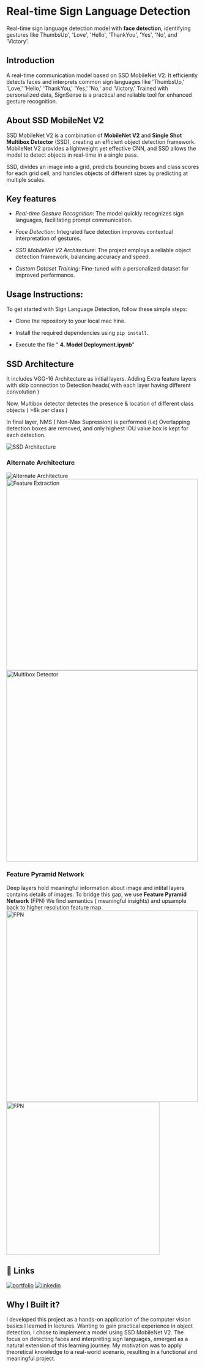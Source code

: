 
# Real-time Sign Language Detection


Real-time sign language detection model with __face detection__, identifying gestures like ThumbsUp', 'Love', 'Hello', 'ThankYou', 'Yes', 'No', and 'Victory'.
## Introduction

A real-time communication model based on SSD MobileNet V2. It efficiently detects faces and interprets common sign languages like 'ThumbsUp,' 'Love,' 'Hello,' 'ThankYou,' 'Yes,' 'No,' and 'Victory.' Trained with personalized data, SignSense is a practical and reliable tool for enhanced gesture recognition.



## About SSD MobileNet V2


SSD MobileNet V2 is a combination of __MobileNet V2__ and __Single Shot Multibox Detector__ (SSD), creating an efficient object detection framework. MobileNet V2 provides a lightweight yet effective CNN, and SSD allows the model to detect objects in real-time in a single pass.

SSD,  divides an image into a grid, predicts bounding boxes and class scores for each grid cell, and handles objects of different sizes by predicting at multiple scales.


## Key features

- _Real-time Gesture Recognition_: The model quickly recognizes sign languages, facilitating prompt communication.

- _Face Detection_: Integrated face detection improves contextual interpretation of gestures.

- _SSD MobileNet V2 Architecture_: The project employs a reliable object detection framework, balancing accuracy and speed.

- _Custom Dataset Training_: Fine-tuned with a personalized dataset for improved performance.
## Usage Instructions:

To get started with Sign Language Detection, follow these simple steps:

- Clone the repository to your local mac
hine.

- Install the required dependencies using `pip install`.

- Execute the file " __4. Model Deployment.ipynb__"

    


## SSD Architecture
It includes VGG-16 Architecture as initial layers. Adding Extra feature layers with skip connection to Detection heads( with each layer having different convolution )

Now, Multibox detector detectes the presence & location of different class objects ( >8k per class )

In final layer, NMS ( Non-Max Supression) is performed (i.e) Overlapping detection boxes are removed, and only highest IOU value box is kept for each detection.

<img src="https://github.com/ankursinghbisht/Real-Time-Sign_Language_Detector/assets/112644477/36dc9b64-f4de-4f50-90b6-429fc63eedab" alt="SSD Architecture" />

### Alternate Architecture
<img src="https://github.com/ankursinghbisht/Real-Time-Sign_Language_Detector/assets/112644477/3d26ae19-fc94-46e7-93ea-fcb1c5a9a3ae" alt="Alternate Architecture" >
<img src="https://github.com/ankursinghbisht/Real-Time-Sign_Language_Detector/assets/112644477/85263b58-6056-4bcd-b562-a1f5cdefb458" alt="Feature Extraction" width="500"/>
<img src="https://github.com/ankursinghbisht/Real-Time-Sign_Language_Detector/assets/112644477/7929b1be-60f4-4214-b497-079e64a79b2c" alt="Multibox Detector" width="500"/>

### Feature Pyramid Network
Deep layers hold meaningful information about image and intital layers contains details of images. To bridge this gap, we use __Feature Pyramid Network__ (FPN)
We find semantics ( meaningful insights) and upsample back to higher resolution feature map.
<img src="https://github.com/ankursinghbisht/Real-Time-Sign_Language_Detector/assets/112644477/0c3e9776-3675-457d-91d5-2a59bf14296a" alt="FPN" width= "500" />
<img src="https://github.com/ankursinghbisht/Real-Time-Sign_Language_Detector/assets/112644477/9c10ed8d-94f2-4d20-b94f-a20f21f851c3" alt="FPN" width= "400"  />


<!--## Screenshots

!<img src="" alt="image" width= "100" />-->

## 🔗 Links
[![portfolio](https://img.shields.io/badge/my_portfolio-000?style=for-the-badge&logo=ko-fi&logoColor=white)](https://github.com/ankursinghbisht?tab=repositories)
[![linkedin](https://img.shields.io/badge/linkedin-0A66C2?style=for-the-badge&logo=linkedin&logoColor=white)](https://www.linkedin.com/in/ankursinghbisht/)


## Why I Built it?
I developed this project as a hands-on application of the computer vision basics I learned in lectures. Wanting to gain practical experience in object detection, I chose to implement a model using SSD MobileNet V2. The focus on detecting faces and interpreting sign languages, emerged as a natural extension of this learning journey.
My motivation was to apply theoretical knowledge to a real-world scenario, resulting in a functional and meaningful project.

